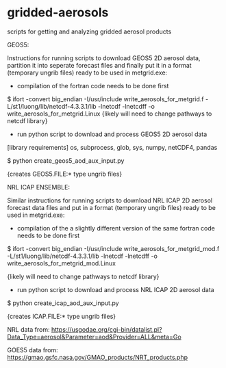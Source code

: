 # gridded-aerosols
scripts for getting and analyzing gridded aerosol products


GEOS5:

Instructions for running scripts to download GEOS5 2D aerosol data, partition it into seperate forecast files and finally put it in a format (temporary ungrib files) ready to be used in metgrid.exe: 

- compilation of the fortran code needs to be done first

$ ifort -convert big_endian -I/usr/include write_aerosols_for_metgrid.f -L/st1/luong/lib/netcdf-4.3.3.1/lib -lnetcdf -lnetcdff -o write_aerosols_for_metgrid.Linux
{likely will need to change pathways to netcdf library}

- run python script to download and process GEOS5 2D aerosol data 

[library requirements] os, subprocess, glob, sys, numpy, netCDF4, pandas

$ python create_geos5_aod_aux_input.py

{creates GEOS5.FILE:* type ungrib files}



NRL ICAP ENSEMBLE:

Similar instructions for running scripts to download NRL ICAP 2D aerosol forecast data files and put in a format (temporary ungrib files) ready to be used in metgrid.exe: 

- compilation of the a slightly different version of the same fortran code needs to be done first

$ ifort -convert big_endian -I/usr/include write_aerosols_for_metgrid_mod.f -L/st1/luong/lib/netcdf-4.3.3.1/lib -lnetcdf -lnetcdff -o write_aerosols_for_metgrid_mod.Linux

{likely will need to change pathways to netcdf library}

- run python script to download and process NRL ICAP 2D aerosol data

$ python create_icap_aod_aux_input.py

{creates ICAP.FILE:* type ungrib files}





NRL data from: https://usgodae.org/cgi-bin/datalist.pl?Data_Type=aerosol&Parameter=aod&Provider=ALL&meta=Go

GOES5 data from: https://gmao.gsfc.nasa.gov/GMAO_products/NRT_products.php
